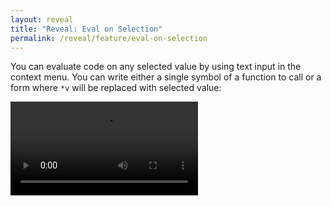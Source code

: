 ```yaml
---
layout: reveal
title: "Reveal: Eval on Selection"
permalink: /reveal/feature/eval-on-selection
---
```

You can evaluate code on any selected value by using text input in the context menu. You can write either a single symbol of a function to call or a form where `*v` will be replaced with selected value:

<video controls><source src="/assets/reveal/eval-on-selection.mp4" type="video/mp4"></source></video>
